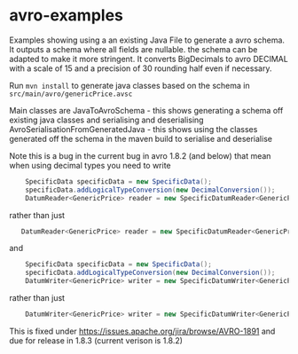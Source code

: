 # avro-examples

Examples showing using a an existing Java File to generate a avro schema. It outputs a schema where all fields are nullable. 
the schema can be adapted to make it more stringent. It converts BigDecimals to avro DECIMAL with a scale of 15 and a precision of 30 
rounding half even if necessary.

Run 
``mvn install``
to generate java classes based on the schema in 
``src/main/avro/genericPrice.avsc``

Main classes are
JavaToAvroSchema - this shows generating a schema off existing java classes and serialising and deserialising
AvroSerialisationFromGeneratedJava - this shows using the classes generated off the schema in the maven build to serialise and deserialise

Note this is a bug in the current bug in avro 1.8.2 (and below) that mean when using decimal types you need to write

```java
    SpecificData specificData = new SpecificData();
    specificData.addLogicalTypeConversion(new DecimalConversion());
    DatumReader<GenericPrice> reader = new SpecificDatumReader<GenericPrice>(new GenericPrice().getSchema(),new GenericPrice().getSchema(),specificData);
```

rather than just

```java
   DatumReader<GenericPrice> reader = new SpecificDatumReader<GenericPrice>(new GenericPrice().getSchema());
```

and 

```java
    SpecificData specificData = new SpecificData();
    specificData.addLogicalTypeConversion(new DecimalConversion());
    DatumWriter<GenericPrice> writer = new SpecificDatumWriter<GenericPrice>(new GenericPrice().getSchema(),specificData);
```

rather than just

```java
    DatumWriter<GenericPrice> writer = new SpecificDatumWriter<GenericPrice>(new GenericPrice().getSchema());
```

This is fixed under https://issues.apache.org/jira/browse/AVRO-1891 and due for release in 1.8.3 (current verison is 1.8.2)
